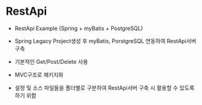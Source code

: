 # RestApi

- RestApi Example (Spring + myBatis + PostgreSQL)

- Spring Legacy Project생성 후 myBatis, PorstgreSQL 연동하여 RestApi서버 구축

- 기본적인 Get/Post/Delete 사용

- MVC구조로 패키지화

- 설정 및 소스 파일들을 폴더별로 구분하여 RestApi서버 구축 시 활용할 수 있도록 하기 위함


